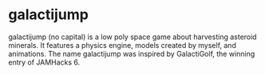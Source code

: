 # galactijump
galactijump (no capital) is a low poly space game about harvesting asteroid minerals. It features a physics engine, models created by myself, and animations. The name galactijump was inspired by GalactiGolf, the winning entry of JAMHacks 6. 
